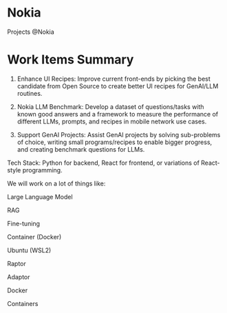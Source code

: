 # Nokia
Projects @Nokia

# Work Items Summary

1. Enhance UI Recipes: Improve current front-ends by picking the best candidate from Open Source to create better UI recipes for GenAI/LLM routines.
	
2. Nokia LLM Benchmark: Develop a dataset of questions/tasks with known good answers and a framework to measure the performance of different LLMs, prompts, and recipes in mobile network use cases.

3. Support GenAI Projects: Assist GenAI projects by solving sub-problems of choice, writing small programs/recipes to enable bigger progress, and creating benchmark questions for LLMs.

 
Tech Stack: Python for backend, React for frontend, or variations of React-style programming.

We will work on a lot of things like: 

Large Language Model

RAG


Fine-tuning

Container (Docker)

Ubuntu (WSL2)

Raptor 

Adaptor 


Docker 

Containers


